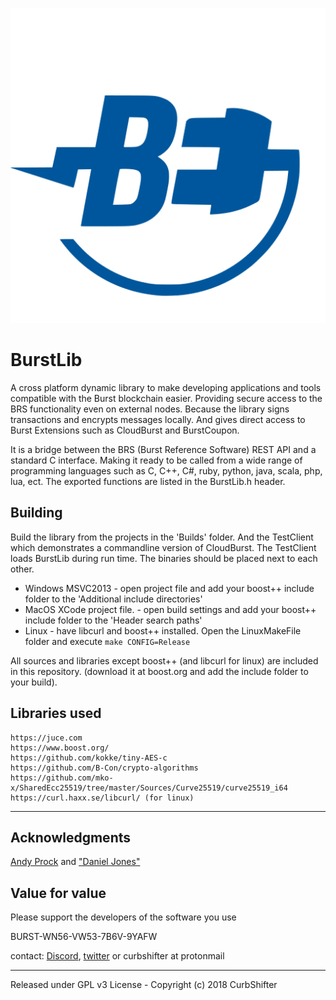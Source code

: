 ![](https://raw.githubusercontent.com/CurbShifter/BurstLib/master/BurstExtensionsLogo.png)

# BurstLib
A cross platform dynamic library to make developing applications and tools compatible with the Burst blockchain easier. Providing secure access to the BRS functionality even on external nodes. Because the library signs transactions and encrypts messages locally. And gives direct access to Burst Extensions such as CloudBurst and BurstCoupon.

It is a bridge between the BRS (Burst Reference Software) REST API and a standard C interface. Making it ready to be called from a wide range of programming languages such as C, C++, C#, ruby, python, java, scala, php, lua, ect. The exported functions are listed in the BurstLib.h header.


Building
-
Build the library from the projects in the 'Builds' folder. And the TestClient which demonstrates a commandline version of CloudBurst. The TestClient loads BurstLib during run time. The binaries should be placed next to each other.


- Windows MSVC2013 - open project file and add your boost++ include folder to the 'Additional include directories' 
- MacOS XCode project file. - open build settings and add your boost++ include folder to the 'Header search paths' 
- Linux - have libcurl and boost++ installed. Open the LinuxMakeFile folder and execute `make CONFIG=Release`

All sources and libraries except boost++ (and libcurl for linux) are included in this repository. (download it at boost.org and add the include folder to your build).

Libraries used
-

	https://juce.com
	https://www.boost.org/
	https://github.com/kokke/tiny-AES-c
	https://github.com/B-Con/crypto-algorithms
	https://github.com/mko-x/SharedEcc25519/tree/master/Sources/Curve25519/curve25519_i64
	https://curl.haxx.se/libcurl/ (for linux)

----


Acknowledgments
-
[Andy Prock](https://github.com/aprock "BurstKit") and ["Daniel Jones"](https://github.com/nixops "nixops") 


Value for value
-
Please support the developers of the software you use 

BURST-WN56-VW53-7B6V-9YAFW

contact: [Discord](https://discord.gg/KsFf3jb "https://discord.gg/KsFf3jb"), 
[twitter](https://twitter.com/BurstExtensions) or curbshifter at protonmail

----------

Released under GPL v3 License - Copyright (c) 2018 CurbShifter